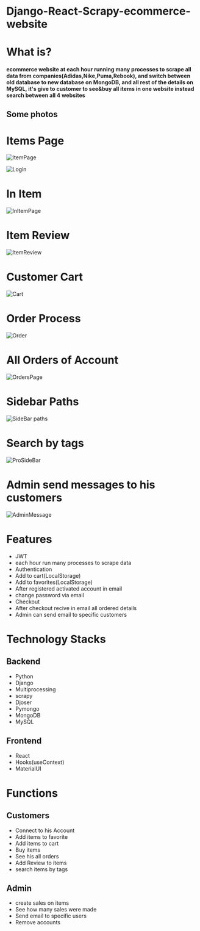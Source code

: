 # Django-React-Scrapy-ecommerce-website

<h1>What is?</h1>
<h4>
ecommerce website at each hour running many processes to scrape all data from companies(Adidas,Nike,Puma,Rebook), and switch between old database to new database on MongoDB,
and all rest of the details on MySQL,
it's give to customer to see&buy all items in one website instead search between all 4 websites
</h4>
<h2>Some photos</h2>

<h1>Items Page</h1>

![ItemPage](https://user-images.githubusercontent.com/64857968/110839023-ce793300-82ab-11eb-9903-8854db8f88ea.png)

![Login](https://user-images.githubusercontent.com/64857968/110839080-dc2eb880-82ab-11eb-8bf8-3551093fc6b7.png)


<h1>In Item</h1>

![InItemPage](https://user-images.githubusercontent.com/64857968/110839049-d46f1400-82ab-11eb-99aa-86a47f350a68.png)

<h1>Item Review</h1>

![ItemReview](https://user-images.githubusercontent.com/64857968/110839196-f9fc1d80-82ab-11eb-86fa-f37c2f74dbc3.png)

<h1>Customer Cart</h1>

![Cart](https://user-images.githubusercontent.com/64857968/110839280-0e401a80-82ac-11eb-8a5a-7d9999f97f31.png)

<h1>Order Process</h1>

![Order](https://user-images.githubusercontent.com/64857968/110839334-1ac47300-82ac-11eb-829e-14beb7621b8a.png)

<h1>All Orders of Account</h1>

![OrdersPage](https://user-images.githubusercontent.com/64857968/110839357-20ba5400-82ac-11eb-9c5e-6af64a8e16ce.png)

<h1>Sidebar Paths</h1>

![SideBar paths](https://user-images.githubusercontent.com/64857968/110839896-c241a580-82ac-11eb-8083-0c9d2310a4c7.png)

<h1>Search by tags</h1>

![ProSideBar](https://user-images.githubusercontent.com/64857968/110839061-d933c800-82ab-11eb-9345-855d1a64af6a.png)

<h1>Admin send messages to his customers</h1>

![AdminMessage](https://user-images.githubusercontent.com/64857968/110839008-c8835200-82ab-11eb-9718-ffb667c142a1.png)



<h1>Features</h1>
<ul>
  <li>JWT</li>
  <li>each hour run many processes to scrape data</h1>
  <li>Authentication</li>
  <li>Add to cart(LocalStorage)</li>
  <li>Add to favorites(LocalStorage)</li>
  <li>After registered activated account in email</li>
  <li>change password via email</li>
  <li>Checkout</li>
  <li>After checkout recive in email all ordered details</li>
  <li>Admin can send email to specific customers</li>
</ul>

<h1>Technology Stacks</h1>
<h2>Backend</h2>
<ul>
  <li>Python</li>
  <li>Django</li>
  <li>Multiprocessing</li>
  <li>scrapy</li>
  <li>Djoser</li>
  <li>Pymongo</li>
  <li>MongoDB</li>
  <li>MySQL</li>
</ul>
<h2>Frontend</h2>
<ul>
  <li>React</li>
  <li>Hooks(useContext)</li>
  <li>MaterialUI</li>
</ul>


<h1>Functions</h1>
<h2>Customers</h2>
<ul>
  <li>Connect to his Account</li>
  <li>Add items to favorite</li>
  <li>Add items to cart</li>
  <li>Buy items</li>
  <li>See his all orders</li>
  <li>Add Review to items</li>
  <li>search items by tags</li>
 </ul>
<h2>Admin</h2>
<ul>
  <li>create sales on items</li>
  <li>See how many sales were made</li>
  <li>Send email to specific users</li>
  <li>Remove accounts</li>
 </ul>
  


